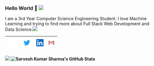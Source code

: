 ### Hello World 👋 <img src="https://github.com/TheDudeThatCode/TheDudeThatCode/blob/master/Assets/Earth.gif" width="24px">


I am a 3rd Year Computer Science Engineering Student. I love Machine Learning and trying to find more about Full Stack Web Development and Data Science.<img src="https://media.giphy.com/media/WUlplcMpOCEmTGBtBW/giphy.gif" width="30">

<!--
**shsarv/shsarv** is a ✨ _special_ ✨ repository because its `README.md` (this file) appears on your GitHub profile.-->

<!--:heart: Programming | :black_heart: programming | :blue_heart: Anime-->

<!-- 🔭 I’m currently working on Machine Learning Based Projects.
- 🌱 I’m currently learning Data Science | Full Stack Web development | Machine Learning.
- 👯 I’m looking to collaborate  on Machine Learning and Web Development Projects.<img src="https://media.giphy.com/media/WUlplcMpOCEmTGBtBW/giphy.gif" width="30">
- 🤔 I’m looking for help in Backend Development.
- 💬 Ask me about Data Science.I will try to help you as much as I can
- ⚡ Quote : You perform the obligatory duties, for action is superior to inaction. And, through inaction, even the maintenance of your body will not be possible.
- 📫 How to reach me: .... -->

| [<img src="https://raw.githubusercontent.com/Delta456/Delta456/master/img/github.png" alt="github logo" width="34">](https://github.com/shsarv) |  [<img src="https://raw.githubusercontent.com/Delta456/Delta456/master/img/twitter.png" alt="twitter logo" width="34">](https://twitter.com/sarveshroli) |  [<img src="https://github.com/Amchuz/Amchuz/blob/master/linkedin.jpeg" alt="linkedin logo" width="24">](https://www.linkedin.com//in/sarvesh-kumar-sharma-869a1b185/) |  [<img src="https://github.com/Amchuz/Amchuz/blob/master/gmail.jpeg" alt="gmail logo" width="24">](shsarv2001@gmail.com)
|---|---|---|---|

#### <img src="https://media.giphy.com/media/VgCDAzcKvsR6OM0uWg/giphy.gif" width="50"> ![Sarvesh Kumar Sharma's GitHub Stats](https://github-readme-stats.vercel.app/api?username=shsarv&hide=["stars"]&show_icons=true)
